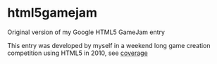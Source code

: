 # html5gamejam
Original version of my Google HTML5 GameJam entry

This entry was developed by myself in a weekend long game creation competition using HTML5 in 2010, see [coverage](http://googlecode.blogspot.nl/2010/11/html5-games-jammed.html)
